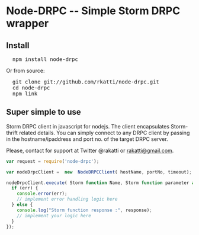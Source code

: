# Node-DRPC  -- Simple Storm DRPC wrapper

## Install

<pre>
  npm install node-drpc
</pre>

Or from source:

<pre>
  git clone git://github.com/rkatti/node-drpc.git
  cd node-drpc
  npm link
</pre>

## Super simple to use


Storm DRPC client in javascript for nodejs. The client encapsulates Storm-thrift related details. You can simply connect to any DRPC client by passing in the hostname/ipaddress and port no. of the target DRPC server.

Please, contact for support at Twitter @rakatti or rakatti@gmail.com.

```javascript
var request = require('node-drpc');

var nodeDrpcClient =  new  NodeDRPCClient( hostName, portNo, timeout);

nodeDrpcClient.execute( Storm function Name, Storm function parameter as JSON string, function(err, response) {
  if (err) {
    console.error(err);
    // implement error handling logic here
  } else {
    console.log("Storm function response :", response);
    // implement your logic here
  }
});
```
